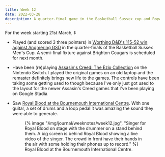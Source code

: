 ```yaml
---
title: Week 12
date: 2022-03-28
description: A quarter-final game in the Basketball Sussex cup and Royal Blood.
---
```


For the week starting 21st March, I:

- Played (and scored 3 three pointers) in [Worthing D&D's 115-52 win against Angmering GSD](https://www.basketballsussex.co.uk/match/31862365.html) in the quarter-finals of the Basketball Sussex Men's Cup. A semi-final fixture against Brighton Cougars is scheduled for next month.

- Have been (re)playing [Assasin's Creed: The Ezio Collection](https://www.nintendo.co.uk/Games/Nintendo-Switch-download-software/ASSASSIN-S-CREED-THE-EZIO-COLLECTION-2171132.html) on the Nintendo Switch. I played the original games on an old laptop and the remaster definitely brings new life to the games. The controls have been taking some getting used to though because I've only just got used to the layout for the newer Assasin's Creed games that I've been playing on Google Stadia.

- Saw [Royal Blood at the Bournemouth International Centre](https://www.songkick.com/concerts/39816824-royal-blood-at-bournemouth-international-centre?utm_source=46422&utm_medium=partner). With one guitar, a set of drums and a loop pedal it was amazing the sound they were able to generate.
	<figure>
      {% image "/img/journal/weeknotes/week12.jpg", "Singer for Royal Blood on stage with the drummer on a stand behind them. A big screen is behind Royal Blood showing a live video of the singer. The crowd in front have their hands in the air with some holding their phones up to record." %}
      <figcaption>Royal Blood at the Bournemouth International Centre.</figcaption>
    </figure>
